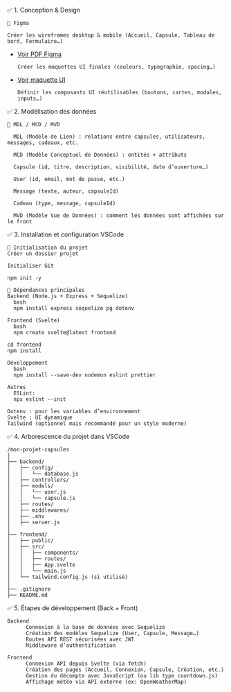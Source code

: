 ✅ 1. Conception & Design

    🔲 Figma

    Créer les wireframes desktop & mobile (Accueil, Capsule, Tableau de bord, Formulaire…)

- [Voir PDF Figma](./CapsuLink.pdf)

      Créer les maquettes UI finales (couleurs, typographie, spacing…)

- [Voir maquette UI](./maquetteUI.md)

      Définir les composants UI réutilisables (boutons, cartes, modales, inputs…)

✅ 2. Modélisation des données

    🔲 MDL / MCD / MVD

      MDL (Modèle de Lien) : relations entre capsules, utilisateurs, messages, cadeaux, etc.

      MCD (Modèle Conceptuel de Données) : entités + attributs

      Capsule (id, titre, description, visibilité, date d’ouverture…)

      User (id, email, mot de passe, etc.)

      Message (texte, auteur, capsuleId)

      Cadeau (type, message, capsuleId)

      MVD (Modèle Vue de Données) : comment les données sont affichées sur le front

✅ 3. Installation et configuration VSCode

    🔲 Initialisation du projet
    Créer un dossier projet

    Initialiser Git

    npm init -y

    🔲 Dépendances principales
    Backend (Node.js + Express + Sequelize)
      bash
      npm install express sequelize pg dotenv

    Frontend (Svelte)
      bash
      npm create svelte@latest frontend
      
    cd frontend
    npm install

    Développement
      bash
      npm install --save-dev nodemon eslint prettier
      
    Autres
      ESLint: 
      npx eslint --init

    Dotenv : pour les variables d’environnement
    Svelte : UI dynamique
    Tailwind (optionnel mais recommandé pour un style moderne)

✅ 4. Arborescence du projet dans VSCode

    /mon-projet-capsules
    │
    ├── backend/
    │   ├── config/
    │   │   └── database.js
    │   ├── controllers/
    │   ├── models/
    │   │   └── user.js
    │   │   └── capsule.js
    │   ├── routes/
    │   ├── middlewares/
    │   ├── .env
    │   ├── server.js
    │
    ├── frontend/
    │   ├── public/
    │   ├── src/
    │   │   ├── components/
    │   │   ├── routes/
    │   │   ├── App.svelte
    │   │   └── main.js
    │   └── tailwind.config.js (si utilisé)
    │
    ├── .gitignore
    ├── README.md

✅ 5. Étapes de développement (Back + Front)

    Backend
          Connexion à la base de données avec Sequelize
          Création des modèles Sequelize (User, Capsule, Message…)
          Routes API REST sécurisées avec JWT
          Middleware d’authentification

    Frontend
          Connexion API depuis Svelte (via fetch)
          Création des pages (Accueil, Connexion, Capsule, Création, etc.)
          Gestion du décompte avec JavaScript (ou lib type countdown.js)
          Affichage météo via API externe (ex: OpenWeatherMap)
